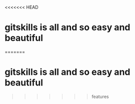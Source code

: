 <<<<<<< HEAD
# gitskills is all and so easy and beautiful
=======
# gitskills is all and so easy and beautiful
>>>>>>> features
